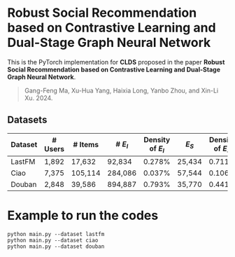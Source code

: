 # Robust Social Recommendation based on Contrastive Learning and Dual-Stage Graph Neural Network

This is the PyTorch implementation for **CLDS** proposed in the paper **Robust Social Recommendation based on Contrastive Learning and Dual-Stage Graph Neural Network**.

> Gang-Feng Ma, Xu-Hua Yang, Haixia Long, Yanbo Zhou, and Xin-Li Xu. 2024.

## Datasets

| Dataset  | # Users  | # Items   | # $E_I$ | Density of $E_I$ | $E_S$  | Density of $E_S$ |   
|----------|----------|-----------|---------|------------------|--------|------------------|
| LastFM   | 1,892    | 17,632    | 92,834  | 0.278%           | 25,434 | 0.711%           |
| Ciao     | 7,375    | 105,114   | 284,086 | 0.037%           | 57,544 | 0.106%           |
| Douban   | 2,848    | 39,586    | 894,887 | 0.793%           | 35,770 | 0.441%           |



# Example to run the codes
```
python main.py --dataset lastfm
python main.py --dataset ciao
python main.py --dataset douban
```